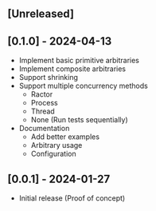 ## [Unreleased]

## [0.1.0] - 2024-04-13

- Implement basic primitive arbitraries
- Implement composite arbitraries
- Support shrinking
- Support multiple concurrency methods
    - Ractor
    - Process
    - Thread
    - None (Run tests sequentially)
- Documentation
    - Add better examples
    - Arbitrary usage
    - Configuration
 
## [0.0.1] - 2024-01-27

- Initial release (Proof of concept)
